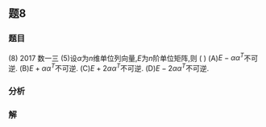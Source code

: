 ## 题8
### 题目
(8) 2017 数一三 
(5)设$\alpha$为$n$维单位列向量,$E$为$n$阶单位矩阵,则 (   )
(A)$E - {\alpha {\alpha }}^{T}$不可逆. (B)$E + \alpha {\alpha }^{T}$不可逆.
(C)$E + 2\alpha {\alpha }^{T}$不可逆. (D)$E - 2\alpha {\alpha }^{T}$不可逆.
### 分析

### 解